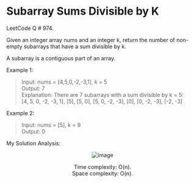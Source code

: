 # Subarray Sums Divisible by K

LeetCode Q # 974.

Given an integer array nums and an integer k, return the number of non-empty subarrays that have a sum divisible by k.

A subarray is a contiguous part of an array.

Example 1:

>Input: nums = [4,5,0,-2,-3,1], k = 5</br>
>Output: 7</br>
>Explanation: There are 7 subarrays with a sum divisible by k = 5:</br>
>[4, 5, 0, -2, -3, 1], [5], [5, 0], [5, 0, -2, -3], [0], [0, -2, -3], [-2, -3]

Example 2:

>Input: nums = [5], k = 9</br>
>Output: 0

My Solution Analysis:

<div align = "center">

  ![image](https://github.com/xo-azeem/Subarray-Sums-Divisible-by-K-LeetCode/assets/171427226/3ecbeeda-b62f-486a-88cd-14d630ddc113)

  Time complexity: O(n).</br>Space complexity: O(n).
</div>
